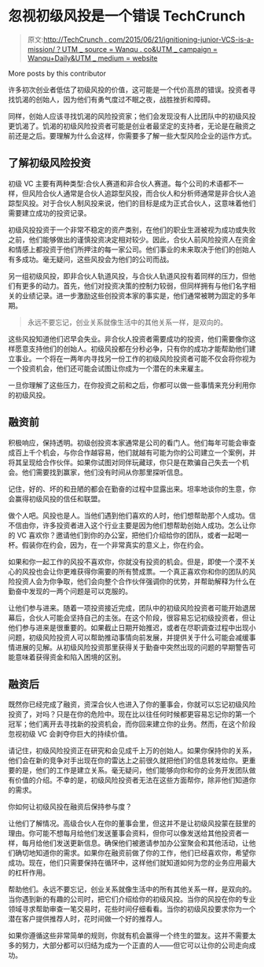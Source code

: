 # 忽视初级风投是一个错误 TechCrunch

> 原文:[http://TechCrunch . com/2015/06/21/ignitioning-junior-VCS-is-a-mission/？UTM _ source = Wanqu . co&UTM _ campaign = Wanqu+Daily&UTM _ medium = website](http://techcrunch.com/2015/06/21/ignoring-junior-vcs-is-a-mistake/?utm_source=wanqu.co&utm_campaign=Wanqu+Daily&utm_medium=website)

More posts by this contributor

许多初次创业者低估了初级风投的价值，这可能是一个代价高昂的错误。投资者寻找饥渴的创始人，因为他们有勇气度过不眠之夜，战胜挫折和障碍。

同样，创始人应该寻找饥渴的风险投资家；他们会发现没有人比团队中的初级风投更饥渴了。饥渴的初级风险投资者可能是创业者最坚定的支持者，无论是在融资之前还是之后。要理解为什么会这样，你需要多了解一些大型风险企业的运作方式。

## 了解初级风险投资

初级 VC 主要有两种类型:合伙人赛道和非合伙人赛道。每个公司的术语都不一样，但风险合伙人通常是合伙人追踪型风投，而合伙人和分析师通常是非合伙人追踪型风投。对于合伙人制风投来说，他们的目标是成为正式合伙人，这意味着他们需要建立成功的投资记录。

初级风投投资于一个非常不稳定的资产类别，在他们的职业生涯被视为成功或失败之前，他们能够做出的谨慎投资决定相对较少。因此，合伙人前风险投资人在资金和情感上都投资于他们所押注的每一家公司。他们事业的未来取决于他们的创始人有多成功。毫无疑问，这些风投会为他们的公司而战。

另一组初级风投，即非合伙人轨道风投，与合伙人轨道风投有着同样的压力，但他们有更多的动力。首先，他们对投资决策的控制力较弱，但同样拥有与他们名字相关的业绩记录。进一步激励这些创投资本家的事实是，他们通常被聘为固定的多年期。

> 永远不要忘记，创业关系就像生活中的其他关系一样，是双向的。

这些风投知道他们迟早会失业。非合伙人投资者需要成功的投资，他们需要像你这样愿意支持他们的创始人。初级风投都在分秒必争，只有你的成功才能帮助他们建立事业。一个将在一两年内寻找另一份工作的初级风险投资者可能不仅会将你视为一个投资机会，他们还可能会试图让你成为一个潜在的未来雇主。

一旦你理解了这些压力，在你投资之前和之后，你都可以做一些事情来充分利用你的初级风投。

## 融资前

积极响应，保持透明。初级创投资本家通常是公司的看门人。他们每年可能会审查成百上千个机会，与你合作越容易，他们就越有可能为你的公司建立一个案例，并将其呈现给合作伙伴。如果你试图对同伴玩藏球，你只是在欺骗自己失去一个机会。他们需要找到赢家，他们没有时间从你那里探听信息。

记住，好的、坏的和丑陋的都会在勤奋的过程中显露出来。坦率地谈你的生意，你会赢得初级风投的信任和联盟。

做个人吧。风投也是人。当他们遇到他们喜欢的人时，他们想帮助那个人成功。信不信由你，许多投资者进入这个行业主要是因为他们想帮助创始人成功。怎么让你的 VC 喜欢你？邀请他们到你的办公室，把他们介绍给你的团队，或者一起喝一杯。假装你在约会，因为，在一个非常真实的意义上，你在约会。

如果和你一起工作的风投不喜欢你，你就没有投资的机会。但是，即使一个漠不关心的风投也会让你更难获得你需要的所有赞成票。一个真正喜欢你和你的团队的风险投资人会为你争取，他们会向整个合作伙伴强调你的优势，并帮助解释为什么在勤奋中发现的一两个问题是可以克服的。

让他们参与进来。随着一项投资接近完成，团队中的初级风险投资者可能开始退居幕后，合伙人可能会坚持自己的主张。在这个阶段，很容易忘记初级投资者，但让他们参与进来是很重要的。如果截止日期开始推迟，或者在尽职调查过程中出现小问题，初级风险投资人可以帮助推动事情向前发展，并提供关于什么可能会减缓事情进展的见解。从初级风险投资那里获得关于勤奋中突然出现的问题的早期警告可能意味着获得资金和陷入困境的区别。

## 融资后

既然你已经完成了融资，资深合伙人也进入了你的董事会，你就可以忘记初级风险投资了，对吗？只是在你的危险中。现在比以往任何时候都更容易忘记你的第一个冠军；他们离开去寻找新的投资机会，而你回来建立你的业务。然而，在这个阶段忽视初级 VC 会剥夺你巨大的持续价值。

请记住，初级风险投资正在研究和会见成千上万的创始人。如果你保持你的关系，他们会在新的竞争对手出现在你的雷达上之前很久就把他们的信息转发给你。更重要的是，他们的工作是建立关系。毫无疑问，他们能够向你和你的业务开发团队做有价值的介绍。不幸的是，初级风险投资者无法在这些方面帮你，除非他们知道你的需求。

你如何让初级风投在融资后保持参与度？

让他们了解情况。高级合伙人在你的董事会里，但这并不是让初级风投蒙在鼓里的理由。你可能不想每月给他们发送董事会资料，但你可以像发送给其他投资者一样，每月给他们发送更新信息。确保他们被邀请参加办公室聚会和其他活动，让他们确切地知道你的需求。如果你在融资前做了你的工作，他们已经喜欢你，希望你成功。现在，他们只需要保持在循环中，这样他们就知道如何为您的业务应用最大的杠杆作用。

帮助他们。永远不要忘记，创业关系就像生活中的所有其他关系一样，是双向的。当你遇到新的有趣的公司时，把它们介绍给你的初级风投。当你的风投在你的专业领域寻求帮助审查一笔交易时，花些时间仔细看看。当你的初级风投要求你为一个潜在客户提供推荐人时，花时间做一个好的推荐人。

如果你遵循这些非常简单的规则，你就有机会赢得一个终生的盟友。这并不需要太多的努力，大部分都可以归结为成为一个正直的人——但它可以让你的公司走向成功。